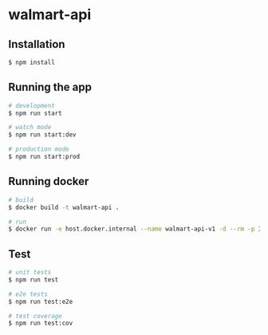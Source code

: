 # walmart-api

## Installation

```bash
$ npm install
```

## Running the app

```bash
# development
$ npm run start

# watch mode
$ npm run start:dev

# production mode
$ npm run start:prod
```

## Running docker

```bash
# build
$ docker build -t walmart-api .

# run
$ docker run -e host.docker.internal --name walmart-api-v1 -d --rm -p 3000:3000  -e "DB_STR=mongodb://brandDiscountsUser:brandDiscountsPassword@host.docker.internal:27017/desafio_walmart?authSource=admin" walmart-api

```

## Test

```bash
# unit tests
$ npm run test

# e2e tests
$ npm run test:e2e

# test coverage
$ npm run test:cov
```
